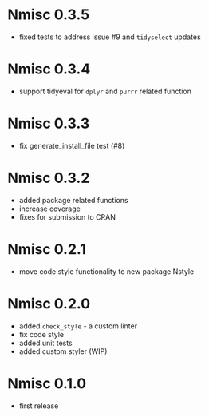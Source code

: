 # Nmisc 0.3.5

- fixed tests to address issue #9 and `tidyselect` updates


# Nmisc 0.3.4

- support tidyeval for `dplyr` and `purrr` related function


# Nmisc 0.3.3

- fix generate_install_file test (#8)


# Nmisc 0.3.2

- added package related functions
- increase coverage
- fixes for submission to CRAN


# Nmisc 0.2.1

- move code style functionality to new package Nstyle


# Nmisc 0.2.0

- added `check_style` - a custom linter
- fix code style
- added unit tests
- added custom styler (WIP)


# Nmisc 0.1.0

- first release
